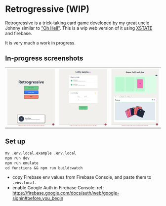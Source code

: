 # Retrogressive (WIP)
Retrogressive is a trick-taking card game developed by my great uncle Johnny similar to ["Oh Hell"](https://en.wikipedia.org/wiki/Oh_hell). This is a wip web version of it using [XSTATE](https://stately.ai/docs/xstate) and firebase. 

It is very much a work in progress.

## In-progress screenshots

|   |  | |
| ------------- | ------------- | ----- |
| ![Home page](/src/assets/april-home.png?raw=true "Home")  | ![Lobby page](/src/assets/april-lobby.png?raw=true "Lobby")  | ![Playing page](/src/assets/april-playing.png?raw=true "Playing") |



## Set up

```shell
mv .env.local.example .env.local
npm run dev
npm run emulate
cd functions && npm run build:watch

```
- copy Firebase env values from Firebase Console, and paste them to `.env.local`.
- enable Google Auth in Firebase Console. ref: https://firebase.google.com/docs/auth/web/google-signin#before_you_begin
